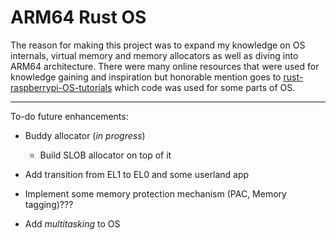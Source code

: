 # ARM64 Rust OS

The reason for making this project was to expand my knowledge on OS internals, virtual memory and memory allocators as well as diving into ARM64 architecture.
There were many online resources that were used for knowledge gaining and inspiration but honorable mention goes to [rust-raspberrypi-OS-tutorials](https://github.com/rust-embedded/rust-raspberrypi-OS-tutorials]) which code was used for some parts of OS.

***

To-do future enhancements:
- Buddy allocator (*in progress*)
  - Build SLOB allocator on top of it
 
- Add transition from EL1 to EL0 and some userland app
- Implement some memory protection mechanism (PAC, Memory tagging)???
- Add *multitasking* to OS

